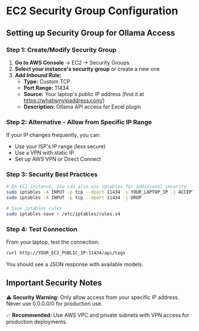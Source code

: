# EC2 Security Group Configuration

## Setting up Security Group for Ollama Access

### Step 1: Create/Modify Security Group

1. **Go to AWS Console** → EC2 → Security Groups
2. **Select your instance's security group** or create a new one
3. **Add Inbound Rule:**
   - **Type:** Custom TCP
   - **Port Range:** 11434
   - **Source:** Your laptop's public IP address (find it at https://whatismyipaddress.com/)
   - **Description:** Ollama API access for Excel plugin

### Step 2: Alternative - Allow from Specific IP Range

If your IP changes frequently, you can:
- Use your ISP's IP range (less secure)
- Use a VPN with static IP
- Set up AWS VPN or Direct Connect

### Step 3: Security Best Practices

```bash
# On EC2 instance, you can also use iptables for additional security
sudo iptables -A INPUT -p tcp --dport 11434 -s YOUR_LAPTOP_IP -j ACCEPT
sudo iptables -A INPUT -p tcp --dport 11434 -j DROP

# Save iptables rules
sudo iptables-save > /etc/iptables/rules.v4
```

### Step 4: Test Connection

From your laptop, test the connection:
```bash
curl http://YOUR_EC2_PUBLIC_IP:11434/api/tags
```

You should see a JSON response with available models.

## Important Security Notes

⚠️ **Security Warning:** Only allow access from your specific IP address. Never use 0.0.0.0/0 for production use.

✅ **Recommended:** Use AWS VPC and private subnets with VPN access for production deployments.